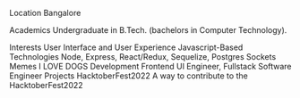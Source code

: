 Location
Bangalore

Academics
Undergraduate in B.Tech. (bachelors in Computer Technology).

Interests
User Interface and User Experience
Javascript-Based Technologies
Node, Express, React/Redux, Sequelize, Postgres
Sockets
Memes
I LOVE DOGS
Development
Frontend UI Engineer, Fullstack Software Engineer
Projects
HacktoberFest2022 A way to contribute to the HacktoberFest2022
